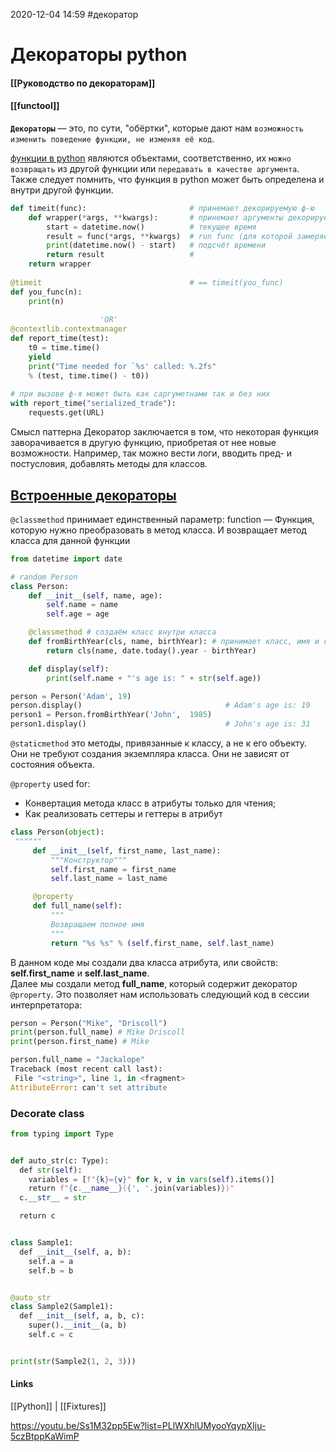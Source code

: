 2020-12-04 14:59
#декоратор 
# Декораторы python
#### [[Руководство по декораторам]]
#### [[functool]]
**`Декораторы`** — это, по сути, "обёртки", которые дают нам `возможность изменить поведение функции, не изменяя её код`.

[функции в python](https://pythonworld.ru/tipy-dannyx-v-python/vse-o-funkciyax-i-ix-argumentax.html) являются объектами, соответственно, их `можно возвращать` из другой функции или `передавать в качестве аргумента`. Также следует помнить, что функция в python может быть определена и внутри другой функции.
```py
def timeit(func):						# принемает декорируемую ф-ю 
	def wrapper(*args, **kwargs):		# принемает аргументы декорируемой ф-ии 
		start = datetime.now()			# текущее время
		result = func(*args, **kwargs)	# run func (для которой замеряем время выполнения)
		print(datetime.now() - start)	# подсчёт времени
		return result					# 
	return wrapper
	
@timeit									# == timeit(you_func)
def you_func(n):
	print(n)
	
					'OR'
@contextlib.contextmanager  
def report_time(test):  
    t0 = time.time()  
    yield  
	print("Time needed for `%s' called: %.2fs"  
	% (test, time.time() - t0))  
  
# при вызове ф-я может быть как саргуметнами так и без них  
with report_time("serialized_trade"):  
    requests.get(URL)
```
Смысл паттерна Декоратор заключается в том, что некоторая функция заворачивается в другую функцию, приобретая от нее новые возможности. Например, так можно вести логи, вводить пред- и постусловия, добавлять методы для классов.
## [Встроенные декораторы](https://python-scripts.com/decorators)
`@classmethod`
принимает единственный параметр: function — Функция, которую нужно преобразовать в метод класса. И возвращает метод класса для данной функции[](https://pythonstart.ru/osnovy/classmethod-staticmethod-python)
```py
from datetime import date

# random Person
class Person:
    def __init__(self, name, age):
        self.name = name
        self.age = age

    @classmethod # создаём класс внутри класса 
    def fromBirthYear(cls, name, birthYear): # принимает класс, имя и год рождения, 
        return cls(name, date.today().year - birthYear)

    def display(self):
        print(self.name + "'s age is: " + str(self.age))

person = Person('Adam', 19)
person.display() 								# Adam's age is: 19  
person1 = Person.fromBirthYear('John',  1985)
person1.display() 								# John's age is: 31 
```
`@staticmethod`
это методы, привязанные к классу, а не к его объекту. Они не требуют создания экземпляра класса. Они не зависят от состояния объекта. 

`@property` used for:
 - Конвертация метода класс в атрибуты только для чтения;
 - Как реализовать сеттеры и геттеры в атрибут
```py
class Person(object):
 """"""
	 def __init__(self, first_name, last_name):
		 """Конструктор"""
		 self.first_name = first_name
		 self.last_name = last_name

	 @property
	 def full_name(self):
		 """
		 Возвращаем полное имя
		 """
		 return "%s %s" % (self.first_name, self.last_name)
```
В данном коде мы создали два класса атрибута, или свойств: **self.first_name** и **self.last_name**.  
Далее мы создали метод **full_name**, который содержит декоратор `@property`. Это позволяет нам использовать следующий код в сессии интерпретатора:
```py
person = Person("Mike", "Driscoll")
print(person.full_name) # Mike Driscoll
print(person.first_name) # Mike

person.full_name = "Jackalope"
Traceback (most recent call last):
 File "<string>", line 1, in <fragment>
AttributeError: can't set attribute
```
### Decorate class 
```py
from typing import Type


def auto_str(c: Type):
  def str(self):
    variables = [f"{k}={v}" for k, v in vars(self).items()]
    return f"{c.__name__}({', '.join(variables)})"
  c.__str__ = str

  return c


class Sample1:
  def __init__(self, a, b):
    self.a = a
    self.b = b


@auto_str
class Sample2(Sample1):
  def __init__(self, a, b, c):
    super().__init__(a, b)
    self.c = c


print(str(Sample2(1, 2, 3)))
```
#### Links
[[Python]] | [[Fixtures]]

https://youtu.be/Ss1M32pp5Ew?list=PLlWXhlUMyooYqypXIju-5czBtppKaWimP
